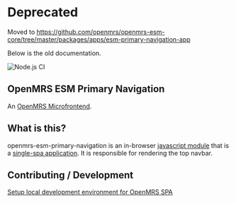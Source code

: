 # Deprecated

Moved to https://github.com/openmrs/openmrs-esm-core/tree/master/packages/apps/esm-primary-navigation-app

Below is the old documentation.

![Node.js CI](https://github.com/openmrs/openmrs-esm-primary-navigation/workflows/Node.js%20CI/badge.svg)

## OpenMRS ESM Primary Navigation

An [OpenMRS Microfrontend](https://wiki.openmrs.org/display/projects/Frontend+-+SPA+and+Microfrontends).

## What is this?

openmrs-esm-primary-navigation is an in-browser 
[javascript module](https://github.com/openmrs/openmrs-rfc-frontend/blob/master/text/0002-modules.md) 
that is a [single-spa application](https://single-spa.js.org/docs/building-applications.html).
It is responsible for rendering the top navbar.

## Contributing / Development

[Setup local development environment for OpenMRS SPA](https://wiki.openmrs.org/display/projects/Setup+local+development+environment+for+OpenMRS+SPA)
